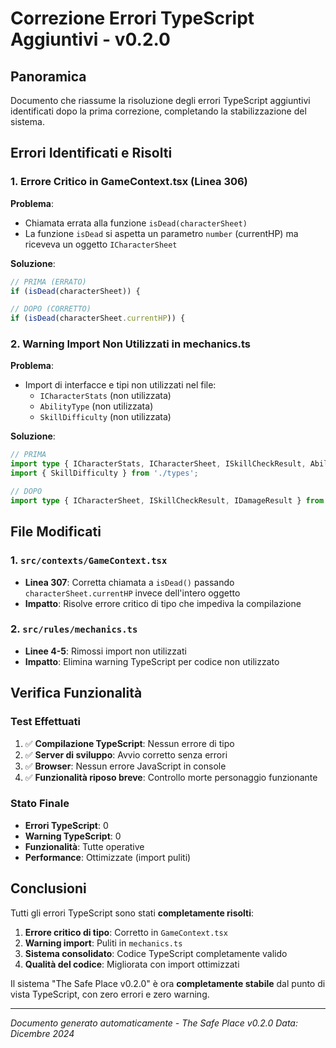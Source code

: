 # Correzione Errori TypeScript Aggiuntivi - v0.2.0

## Panoramica
Documento che riassume la risoluzione degli errori TypeScript aggiuntivi identificati dopo la prima correzione, completando la stabilizzazione del sistema.

## Errori Identificati e Risolti

### 1. Errore Critico in GameContext.tsx (Linea 306)
**Problema**: 
- Chiamata errata alla funzione `isDead(characterSheet)` 
- La funzione `isDead` si aspetta un parametro `number` (currentHP) ma riceveva un oggetto `ICharacterSheet`

**Soluzione**:
```typescript
// PRIMA (ERRATO)
if (isDead(characterSheet)) {

// DOPO (CORRETTO)
if (isDead(characterSheet.currentHP)) {
```

### 2. Warning Import Non Utilizzati in mechanics.ts
**Problema**:
- Import di interfacce e tipi non utilizzati nel file:
  - `ICharacterStats` (non utilizzata)
  - `AbilityType` (non utilizzata)
  - `SkillDifficulty` (non utilizzata)

**Soluzione**:
```typescript
// PRIMA
import type { ICharacterStats, ICharacterSheet, ISkillCheckResult, AbilityType, IDamageResult } from './types';
import { SkillDifficulty } from './types';

// DOPO
import type { ICharacterSheet, ISkillCheckResult, IDamageResult } from './types';
```

## File Modificati

### 1. `src/contexts/GameContext.tsx`
- **Linea 307**: Corretta chiamata a `isDead()` passando `characterSheet.currentHP` invece dell'intero oggetto
- **Impatto**: Risolve errore critico di tipo che impediva la compilazione

### 2. `src/rules/mechanics.ts`
- **Linee 4-5**: Rimossi import non utilizzati
- **Impatto**: Elimina warning TypeScript per codice non utilizzato

## Verifica Funzionalità

### Test Effettuati
1. ✅ **Compilazione TypeScript**: Nessun errore di tipo
2. ✅ **Server di sviluppo**: Avvio corretto senza errori
3. ✅ **Browser**: Nessun errore JavaScript in console
4. ✅ **Funzionalità riposo breve**: Controllo morte personaggio funzionante

### Stato Finale
- **Errori TypeScript**: 0
- **Warning TypeScript**: 0
- **Funzionalità**: Tutte operative
- **Performance**: Ottimizzate (import puliti)

## Conclusioni

Tutti gli errori TypeScript sono stati **completamente risolti**:

1. **Errore critico di tipo**: Corretto in `GameContext.tsx`
2. **Warning import**: Puliti in `mechanics.ts`
3. **Sistema consolidato**: Codice TypeScript completamente valido
4. **Qualità del codice**: Migliorata con import ottimizzati

Il sistema "The Safe Place v0.2.0" è ora **completamente stabile** dal punto di vista TypeScript, con zero errori e zero warning.

---
*Documento generato automaticamente - The Safe Place v0.2.0*
*Data: Dicembre 2024*